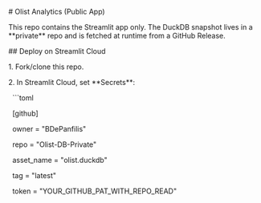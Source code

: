 \# Olist Analytics (Public App)



This repo contains the Streamlit app only. The DuckDB snapshot lives in a \*\*private\*\* repo and is fetched at runtime from a GitHub Release.



\## Deploy on Streamlit Cloud



1\. Fork/clone this repo.

2\. In Streamlit Cloud, set \*\*Secrets\*\*:

&nbsp;  ```toml

&nbsp;  \[github]

&nbsp;  owner = "BDePanfilis"

&nbsp;  repo = "Olist-DB-Private"

&nbsp;  asset\_name = "olist.duckdb"

&nbsp;  tag = "latest"

&nbsp;  token = "YOUR\_GITHUB\_PAT\_WITH\_REPO\_READ"



